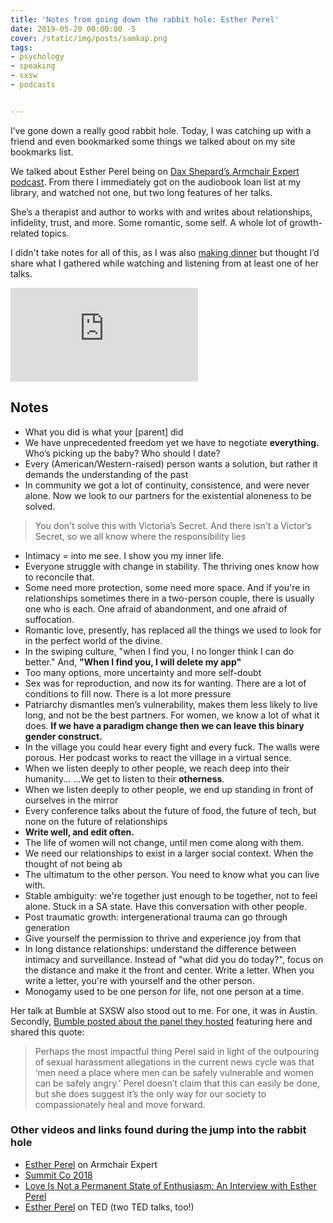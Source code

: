 ```yaml
---
title: 'Notes from going down the rabbit hole: Esther Perel'
date: 2019-05-20 00:00:00 -5
cover: /static/img/posts/samkap.png
tags:
- psychology
- speaking
- sxsw
- podcasts


---
```

I’ve gone down a really good rabbit hole. Today, I was catching up with a friend and even bookmarked some things we talked about on my site bookmarks list.

We talked about Esther Perel being on [Dax Shepard’s Armchair Expert podcast](https://armchairexpertpod.com/pods/esther-perel). From there I immediately got on the audiobook loan list at my library, and watched not one, but two long features of her talks.

She’s a therapist and author to works with and writes about relationships, infidelity, trust, and more. Some romantic, some self. A whole lot of growth-related topics.

I didn't take notes for all of this, as I was also [making dinner](https://www.instagram.com/p/BxtYDnMFGAY/?igshid=psgflf9suu4h) but thought I’d share what I gathered while watching and listening from at least one of her talks.

<div class="limit">
<div class='embed-container'><iframe src='https://www.youtube.com/embed//5iu9_8Vsmtk' frameborder='0' allowfullscreen></iframe></div>
</div>


## Notes

* What you did is what your \[parent\] did
* We have unprecedented freedom yet we have to negotiate **everything.** Who’s picking up the baby? Who should I date?
* Every (American/Western-raised) person wants a solution, but rather it demands the understanding of the past
* In community we got a lot of continuity, consistence, and were never alone. Now we look to our partners for the existential aloneness to be solved.

> You don't solve this with Victoria’s Secret. And there isn't a Victor’s Secret, so we all know where the responsibility lies

* Intimacy = into me see. I show you my inner life.
* Everyone struggle with change in stability. The thriving ones know how to reconcile that.
* Some need more protection, some need more space. And if you're in relationships sometimes there in a two-person couple, there is usually one who is each. One afraid of abandonment, and one afraid of suffocation.
* Romantic love, presently, has replaced all the things we used to look for in the perfect world of the divine.
* In the swiping culture, "when I find you, I no longer think I can do better." And, **"When I find you, I will delete my app"**
* Too many options, more uncertainty and more self-doubt
* Sex was for reproduction, and now its for wanting. There are a lot of conditions to fill now. There is a lot more pressure
* Patriarchy dismantles men’s vulnerability, makes them less likely to live long, and not be the best partners. For women, we know a lot of what it does. **If we have a paradigm change then we can leave this binary gender construct.**
* In the village you could hear every fight and every fuck. The walls were porous. Her podcast works to react the village in a virtual sence.
* When we listen deeply to other people, we reach deep into their humanity... ...We get to listen to their **otherness**.
* When we listen deeply to other people, we end up standing in front of ourselves in the mirror
* Every conference talks about the future of food, the future of tech, but none on the future of relationships
* **Write well, and edit often.**
* The life of women will not change, until men come along with them.
* We need our relationships to exist in a larger social context. When the thought of not being ab
* The ultimatum to the other person. You need to know what you can live with.
* Stable ambiguity: we're together just enough to be together, not to feel alone. Stuck in a SA state. Have this conversation with other people.
* Post traumatic growth: intergenerational trauma can go through generation
* Give yourself the permission to thrive and experience joy from that
* In long distance relationships: understand the difference between intimacy and surveillance. Instead of "what did you do today?", focus on the distance and make it the front and center. Write a letter. When you write a letter, you're with yourself and the other person.
* Monogamy used to be one person for life, not one person at a time.

Her talk at Bumble at SXSW also stood out to me. For one, it was in Austin. Secondly, [Bumble posted about the panel they hosted](https://bumble.com/the-buzz/esther-perel-intimacy-infidelity-panel) featuring here and shared this quote:

> Perhaps the most impactful thing Perel said in light of the outpouring of sexual harassment allegations in the current news cycle was that ‘men need a place where men can be safely vulnerable and women can be safely angry.’ Perel doesn’t claim that this can easily be done, but she does suggest it’s the only way for our society to compassionately heal and move forward.

### Other videos and links found during the jump into the rabbit hole

* [Esther Perel](https://armchairexpertpod.com/pods/esther-perel) on Armchair Expert
* [Summit Co 2018](https://www.youtube.com/watch?v=5iu9_8Vsmtk "https://www.youtube.com/watch?v=5iu9_8Vsmtk")
* [Love Is Not a Permanent State of Enthusiasm: An Interview with Esther Perel](https://www.newyorker.com/culture/the-new-yorker-interview/love-is-not-a-permanent-state-of-enthusiasm-an-interview-with-esther-perel)
* [Esther Perel](https://www.ted.com/speakers/esther_perel) on TED (two TED talks, too!)
